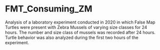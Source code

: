 # FMT_Consuming_ZM
 Analysis of a laboratory experiment conducted in 2020 in which False Map Turtles were present with Zebra Mussels of varying size classes for 24 hours. The number and size class of mussels was recorded after 24 hours. Turtle behavior was also analyzed during the first two hours of the experiment.
